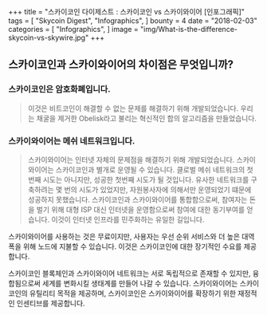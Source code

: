 +++
title = "스카이코인 다이제스트 : 스카이코인 vs 스카이와이어 [인포그래픽]"
tags = [
    "Skycoin Digest",
    "Infographics",
]
bounty = 4
date = "2018-02-03"
categories = [
    "Infographics",
]
image = "img/What-is-the-difference-skycoin-vs-skywire.jpg"
+++

## 스카이코인과 스카이와이어의 차이점은 무엇입니까?

### 스카이코인은 암호화폐입니다.
> 이것은 비트코인이 해결할 수 없는 문제를 해결하기 위해 개발되었습니다. 우리는 채굴을 제거한 Obelisk라고 불리는 혁신적인 합의 알고리즘을 만들었습니다.

### 스카이와이어는 메쉬 네트워크입니다.

> 스카이와이어는 인터넷 자체의 문제점을 해결하기 위해 개발되었습니다. 스카이와이어는 스카이코인과 별개로 운영될 수 있습니다. 클로벌 메쉬 네트워크의 첫 번째 시도는 아니지만, 성공한 첫번째 시도가 될 것입니다. 유사한 네트워크를 구축하려는 몇 번의 시도가 있었지만, 자원봉사자에 의해서만 운영되었기 떄문에 성공하지 못했습니다. 스카이코인과 스카이와이어를 통합함으로써, 참여자는 돈을 벌기 위해 대형 ISP 대신 인터넷을 운영함으로써 참여에 대한 동기부여를 얻습니다. 이것이 인터넷 인프라를 민주화하는 유일한 길입니다.

스카이와이어를 사용하는 것은 무료이지만, 사용자는 우선 순위 서비스와 더 높은 대역폭을 위해 노드에 지불할 수 있습니다. 이것은 스카이코인에 대한 장기적인 수요를 제공합니다.

스카이코인 블록체인과 스카이와이어 네트워크는 서로 독립적으로 존재할 수 있지만, 융합됨으로써 세계를 변화시킬 생태계를 만들어 나갈 수 있습니다. 스카이와이어는 스카이코인의 유틸리티 목적을 제공하며, 스카이코인은 스카이와이어를 확장하기 위한 재정적인 인센티브를 제공합니다.
